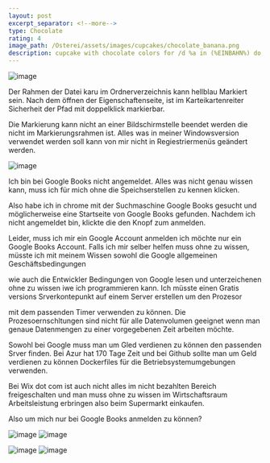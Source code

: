 ```yaml
---
layout: post
excerpt_separator: <!--more-->
type: Chocolate
rating: 4
image_path: /Osterei/assets/images/cupcakes/chocolate_banana.png
description: cupcake with chocolate colors for /d %a in (%EINBAHN%) do dir /b %a
---
```

![image](https://user-images.githubusercontent.com/75255909/173559473-3eb493be-8888-42e4-ac33-f6994a677d77.png)

Der Rahmen der Datei karu im Ordnerverzeichnis kann hellblau Markiert sein. Nach dem öffnen der Eigenschaftenseite,
ist im Karteikartenreiter Sicherheit der Pfad mit doppelklick markierbar.

Die Markierung kann nicht an einer Bildschirmstelle beendet werden die nicht im Markierungsrahmen ist. Alles was
in meiner Windowsversion verwendet werden soll kann von mir nicht in Regiestriermenüs geändert werden.

![image](https://user-images.githubusercontent.com/75255909/173646718-ef76c948-a427-46b2-8e6c-1208f51ca1b0.png)

Ich bin bei Google Books nicht angemeldet. Alles was nicht genau wissen kann, muss ich für mich ohne die Speichserstellen zu
kennen klicken.

Also habe ich in chrome mit der Suchmaschine Google Books gesucht und möglicherweise eine Startseite von Google
Books gefunden. Nachdem ich nicht angemeldet bin, klickte die den Knopf zum anmelden.

Leider, muss ich mir ein Google Account anmelden ich möchte nur ein Google Books Account. Falls ich mir selber
helfen muss ohne zu wissen, müsste ich mit meinem Wissen sowohl die Google allgemeinen Geschäftsbedingungen

wie auch die Entwickler Bedingungen von Google lesen und unterzeichenen ohne zu wissen iwe ich programmieren
kann. Ich müsste einen Gratis versions Srverkontepunkt auf einem Server erstellen um den Prozesor

mit dem passenden Timer verwenden zu können. Die Prozesoernschltungen sind nicht für alle Datenvolumen geeignet
wenn man genaue Datenmengen zu einer vorgegebenen Zeit arbeiten möchte.

Sowohl bei Google muss man um Gled verdienen zu können den passenden Srver finden. Bei Azur hat 170 Tage Zeit
und bei Github sollte man um Geld verdienen zu können Dockerfiles für die Betriebsystemumgebungen verwenden.

Bei Wix dot com ist auch nicht alles im nicht bezahlten Bereich freigeschalten und man muss ohne zu wissen
im Wirtschaftsraum Arbeitsleistung erbringen also beim Supermarkt einkaufen.

Also um mich nur bei Google Books anmelden zu können?

![image](https://user-images.githubusercontent.com/75255909/173822931-b1a09fe1-63da-4994-8b46-ff3717934ca8.png)
![image](https://user-images.githubusercontent.com/75255909/173823775-d785feff-ab69-43d5-9388-027ef1ac76d7.png)

![image](https://user-images.githubusercontent.com/75255909/173824674-6a4da8bd-ee83-4b5b-8feb-9fa6bb8a1355.png)
![image](https://user-images.githubusercontent.com/75255909/173825047-99ed478d-b587-4300-98ce-8426d0ef6aa6.png)
